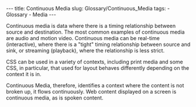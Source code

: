 --- title: Continuous Media slug: Glossary/Continuous_Media tags: - Glossary - Media ---

<span class="seoSummary">Continuous media is data where there is a timing relationship between source and destination. The most common examples of continuous media are audio and motion video. Continuous media can be real-time (interactive), where there is a "tight" timing relationship between source and sink, or streaming (playback), where the relationship is less strict.</span>

CSS can be used in a variety of contexts, including print media and some CSS, in particular, that used for layout behaves differently depending on the context it is in.

Continuous Media, therefore, identifies a context where the content is not broken up, it flows continuously. Web content displayed on a screen is continuous media, as is spoken content.
